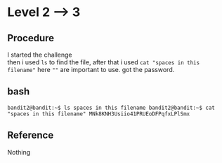 # Level 2 --> 3

## Procedure
I started the challenge<br>
then i used `ls` to find the file, 
after that i used `cat "spaces in this filename"`
here `""` are important to use.
got the password.

## bash
`bandit2@bandit:~$ ls
spaces in this filename
bandit2@bandit:~$ cat "spaces in this filename"
MNk8KNH3Usiio41PRUEoDFPqfxLPlSmx`

## Reference
Nothing

